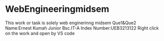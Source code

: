 # WebEngineeringmidsem
This work or task  is solely web enginerinng midsem Que1&Que2
Name:Ernest Kumah Junior
Bsc.IT-A
Index Number:UEB3213122
Right click on the work and open by VS code 
